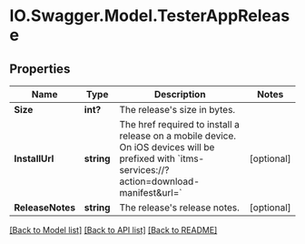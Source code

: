 # IO.Swagger.Model.TesterAppRelease
## Properties

Name | Type | Description | Notes
------------ | ------------- | ------------- | -------------
**Size** | **int?** | The release&#x27;s size in bytes. | 
**InstallUrl** | **string** | The href required to install a release on a mobile device. On iOS devices will be prefixed with &#x60;itms-services://?action&#x3D;download-manifest&amp;url&#x3D;&#x60; | [optional] 
**ReleaseNotes** | **string** | The release&#x27;s release notes. | [optional] 

[[Back to Model list]](../README.md#documentation-for-models) [[Back to API list]](../README.md#documentation-for-api-endpoints) [[Back to README]](../README.md)

